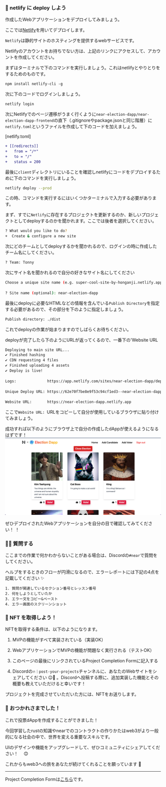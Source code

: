 ### 🦋 netlify に deploy しよう

作成したWebアプリケーションをデプロイしてみましょう。

ここでは[Netlify](https://www.netlify.com/)を用いてデプロイします。

`Netlify`は静的サイトのホスティングを提供するwebサービスです。

Netlifyのアカウントをお持ちでない方は、上記のリンクにアクセスして、アカウントを作成してください。

まずはターミナルで下のコマンドを実行しましょう。これはnetlifyとやりとりをするためのものです。

```diff
npm install netlify-cli -g
```

次に下のコードでログインしましょう。

```diff
netlify login
```

次にNetlifyでのページ遷移がうまく行くように`near-election-dapp/near-election-dapp-frontend`の直下（.gitignoreやpackage.jsonと同じ階層）に`netlify.toml`というファイルを作成して下のコードを加えましょう。

[netlify.toml]

```diff
+ [[redirects]]
+   from = "/*"
+   to = "/"
+   status = 200
```

最後に`client`ディレクトリにいることを確認しnetlifyにコードをデプロイするために下のコマンドを実行しましょう。

```bash
netlify deploy --prod
```

この時、コマンドを実行するにはいくつかターミナルで入力する必要があります。

まず、すでに`Netlify`に存在するプロジェクトを更新するのか、新しいプロジェクトとしてdeployするのかを聞かれます。ここでは後者を選択してください。

```bash
? What would you like to do?
+  Create & configure a new site
```

次にどのチームとしてdeployするかを聞かれるので、ログインの時に作成したチーム名にしてください。

```bash
? Team: Tonny
```

次にサイト名を聞かれるので自分の好きなサイト名にしてください

```bash
Choose a unique site name (e.g. super-cool-site-by-honganji.netlify.app) or leave it blank for a random name. You can update the site name later.

? Site name (optional): near-election-dapp
```

最後にdeployに必要なHTMLなどの情報を含んでいる`Publish Directory`を指定する必要があるので、その部分を下のように指定しましょう。

```bash
Publish directory: ./dist
```

これでdeployの作業が始まりますのでしばらくお待ちください。

deployが完了したら下のようにURLが返ってくるので、一番下の'Website URL

```bash
Deploying to main site URL...
✔ Finished hashing
✔ CDN requesting 4 files
✔ Finished uploading 4 assets
✔ Deploy is live!

Logs:              https://app.netlify.com/sites/near-election-dapp/deploys/62e70f7be8e9f53c94cf1ed3

Unique Deploy URL: https://62e70f7be8e9f53c94cf1ed3--near-election-dapp.netlify.app

Website URL:       https://near-election-dapp.netlify.app
```

ここで`Website URL: `URLをコピーして自分が使用しているブラウザに貼り付けてみましょう。

成功すれば以下のようにブラウザ上で自分の作成したdAppが使えるようになるはずです！
![](/public/images/NEAR-Election-dApp/section-4/4_2_1.png)

ぜひデプロイされたWebアプリケーションを自分の目で確認してみてください！ ！

### 🙋‍♂️ 質問する

ここまでの作業で何かわからないことがある場合は、Discordの`#near`で質問をしてください。

ヘルプをするときのフローが円滑になるので、エラーレポートには下記の4点を記載してください ✨

```
1. 質問が関連しているセクション番号とレッスン番号
2. 何をしようとしていたか
3. エラー文をコピー&ペースト
4. エラー画面のスクリーンショット
```

### 🎫 NFT を取得しよう！

NFTを取得する条件は、以下のようになります。

1. MVPの機能がすべて実装されている（実装OK）

2. WebアプリケーションでMVPの機能が問題なく実行される（テストOK）

3. このページの最後にリンクされているProject Completion Formに記入する

4. Discordの`🔥｜post-your-projects`チャンネルに、あなたのWebサイトをシェアしてください 😉🎉 。Discordへ投稿する際に、追加実装した機能とその概要も教えていただけると幸いです！

プロジェクトを完成させていただいた方には、NFTをお送りします。

### 🎉 おつかれさまでした！

これで投票dAppを作成することができました！

今回学習したrustの知識やnearでのコントラクトの作りかたはweb3がより一般的になる社会の中で、世界を変える重要なスキルです。

UIのデザインや機能をアップグレードして、ぜひコミュニティにシェアしてください！　 😊

これからもweb3への旅をあなたが続けてくれることを願っています 🚀

---

Project Completion Formは[こちら](https://airtable.com/shrf1cCtTx0iQuszX)です。
